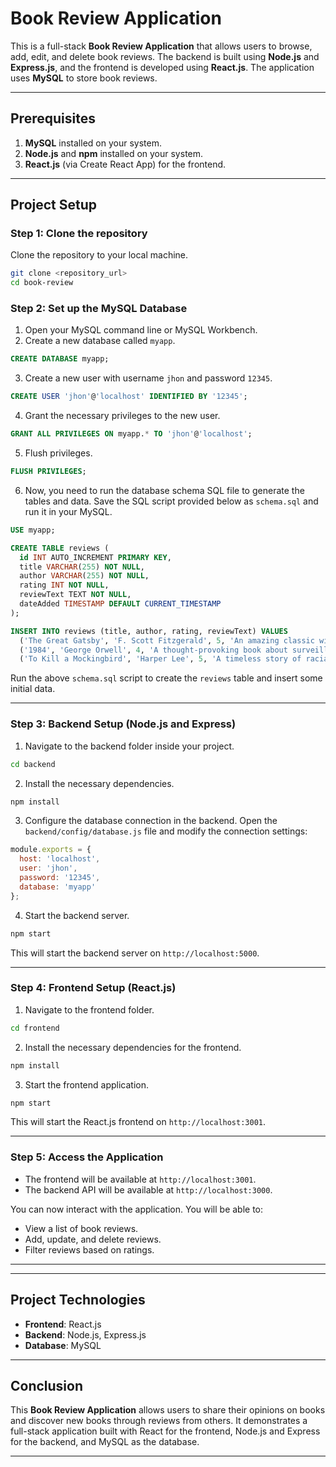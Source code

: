 
# **Book Review Application**

This is a full-stack **Book Review Application** that allows users to browse, add, edit, and delete book reviews. The backend is built using **Node.js** and **Express.js**, and the frontend is developed using **React.js**. The application uses **MySQL** to store book reviews.

---

## **Prerequisites**

1. **MySQL** installed on your system.
2. **Node.js** and **npm** installed on your system.
3. **React.js** (via Create React App) for the frontend.

---

## **Project Setup**

### Step 1: Clone the repository

Clone the repository to your local machine.

```bash
git clone <repository_url>
cd book-review
```

### Step 2: Set up the MySQL Database

1. Open your MySQL command line or MySQL Workbench.
2. Create a new database called `myapp`.

```sql
CREATE DATABASE myapp;
```

3. Create a new user with username `jhon` and password `12345`.

```sql
CREATE USER 'jhon'@'localhost' IDENTIFIED BY '12345';
```

4. Grant the necessary privileges to the new user.

```sql
GRANT ALL PRIVILEGES ON myapp.* TO 'jhon'@'localhost';
```

5. Flush privileges.

```sql
FLUSH PRIVILEGES;
```

6. Now, you need to run the database schema SQL file to generate the tables and data. Save the SQL script provided below as `schema.sql` and run it in your MySQL.

```sql
USE myapp;

CREATE TABLE reviews (
  id INT AUTO_INCREMENT PRIMARY KEY,
  title VARCHAR(255) NOT NULL,
  author VARCHAR(255) NOT NULL,
  rating INT NOT NULL,
  reviewText TEXT NOT NULL,
  dateAdded TIMESTAMP DEFAULT CURRENT_TIMESTAMP
);

INSERT INTO reviews (title, author, rating, reviewText) VALUES
  ('The Great Gatsby', 'F. Scott Fitzgerald', 5, 'An amazing classic with themes of wealth, love, and loss.'),
  ('1984', 'George Orwell', 4, 'A thought-provoking book about surveillance and totalitarianism.'),
  ('To Kill a Mockingbird', 'Harper Lee', 5, 'A timeless story of racial injustice and the loss of innocence.');
```

Run the above `schema.sql` script to create the `reviews` table and insert some initial data.

---

### Step 3: Backend Setup (Node.js and Express)

1. Navigate to the backend folder inside your project.

```bash
cd backend
```

2. Install the necessary dependencies.

```bash
npm install
```

3. Configure the database connection in the backend. Open the `backend/config/database.js` file and modify the connection settings:

```javascript
module.exports = {
  host: 'localhost',
  user: 'jhon',
  password: '12345',
  database: 'myapp'
};
```

4. Start the backend server.

```bash
npm start
```

This will start the backend server on `http://localhost:5000`.

---

### Step 4: Frontend Setup (React.js)

1. Navigate to the frontend folder.

```bash
cd frontend
```

2. Install the necessary dependencies for the frontend.

```bash
npm install
```

3. Start the frontend application.

```bash
npm start
```

This will start the React.js frontend on `http://localhost:3001`.

---

### Step 5: Access the Application

- The frontend will be available at `http://localhost:3001`.
- The backend API will be available at `http://localhost:3000`.

You can now interact with the application. You will be able to:
- View a list of book reviews.
- Add, update, and delete reviews.
- Filter reviews based on ratings.

---

---

## **Project Technologies**

- **Frontend**: React.js
- **Backend**: Node.js, Express.js
- **Database**: MySQL
---

## **Conclusion**

This **Book Review Application** allows users to share their opinions on books and discover new books through reviews from others. It demonstrates a full-stack application built with React for the frontend, Node.js and Express for the backend, and MySQL as the database.


---